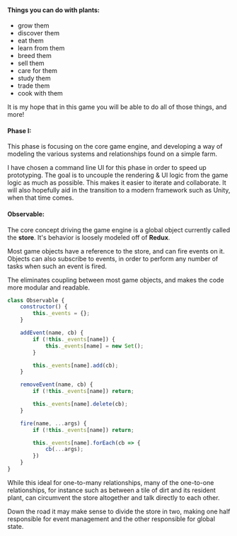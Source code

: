 #### Things you can do with plants:
* grow them
* discover them
* eat them
* learn from them
* breed them
* sell them
* care for them
* study them
* trade them
* cook with them

It is my hope that in this game you will be able to do all of those things, and more!

#### Phase I:

This phase is focusing on the core game engine, and developing a way of modeling the various systems and relationships found on a simple farm.

I have chosen a command line UI for this phase in order to speed up prototyping. The goal is to uncouple the rendering & UI logic from the game logic as much as possible. This makes it easier to iterate and collaborate. It will also hopefully aid in the transition to a modern framework such as Unity, when that time comes.

#### Observable:

The core concept driving the game engine is a global object currently called the **store**. It's behavior is loosely modeled off of **Redux**.

Most game objects have a reference to the store, and can fire events on it. Objects can also subscribe to events, in order to perform any number of tasks when such an event is fired.

The eliminates coupling between most game objects, and makes the code more modular and readable.

```javascript
class Observable {
    constructor() {
        this._events = {};
    }

    addEvent(name, cb) {
        if (!this._events[name]) {
            this._events[name] = new Set();
        }

        this._events[name].add(cb);
    }

    removeEvent(name, cb) {
        if (!this._events[name]) return;

        this._events[name].delete(cb);
    }

    fire(name, ...args) {
        if (!this._events[name]) return;

        this._events[name].forEach(cb => {
            cb(...args);
        })
    }
}
```

While this ideal for one-to-many relationships, many of the one-to-one relationships, for instance such as between a tile of dirt and its resident plant, can circumvent the store altogether and talk directly to each other.

Down the road it may make sense to divide the store in two, making one half responsible for event management and the other responsible for global state.